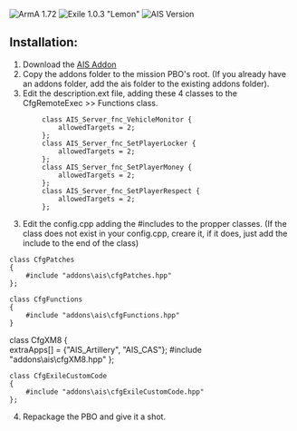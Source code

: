 ![ArmA 1.72](https://img.shields.io/badge/Arma-1.72-blue.svg) ![Exile 1.0.3 "Lemon"](https://img.shields.io/badge/Exile-1.0.3%20Lemon-C72651.svg) ![AIS Version](https://img.shields.io/badge/AIS%20Version-2017--07--13-blue.svg)


## Installation: 

1. Download the [AIS Addon](https://github.com/darrell-aevum/AISupport/archive/Virtual.zip)
2. Copy the addons folder to the mission PBO's root. (If you already have an addons folder, add the ais folder to the existing addons folder).
2. Edit the description.ext file, adding these 4 classes to the CfgRemoteExec >> Functions class.
```
		class AIS_Server_fnc_VehicleMonitor {
			allowedTargets = 2;
		};
		class AIS_Server_fnc_SetPlayerLocker {
			allowedTargets = 2;
		};
		class AIS_Server_fnc_SetPlayerMoney {
			allowedTargets = 2;
		};
		class AIS_Server_fnc_SetPlayerRespect {
			allowedTargets = 2;
		};			
```
3. Edit the config.cpp adding the #includes to the propper classes. (If the class does not exist in your config.cpp, creare it, if it does, just add the include to the end of the class)
```
class CfgPatches
{
	#include "addons\ais\cfgPatches.hpp"
};
```
```
class CfgFunctions
{
	#include "addons\ais\cfgFunctions.hpp"
}
```
class CfgXM8
{	
	extraApps[] = {"AIS_Artillery", "AIS_CAS"};
	#include "addons\ais\cfgXM8.hpp"
};
```
class CfgExileCustomCode 
{
	#include "addons\ais\cfgExileCustomCode.hpp"	
};
```
4. Repackage the PBO and give it a shot.
